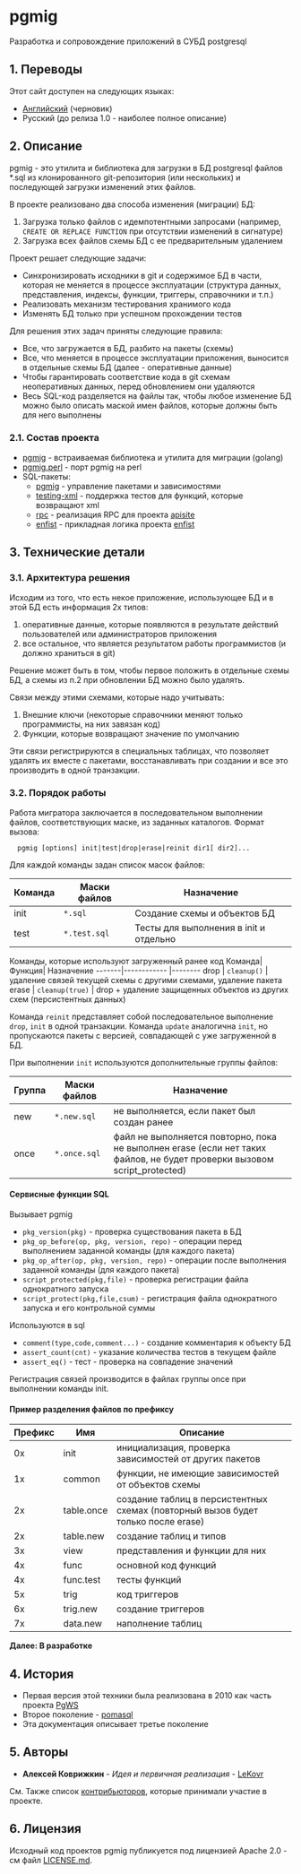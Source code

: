 # pgmig

Разработка и сопровождение приложений в СУБД postgresql

## 1. Переводы

Этот сайт доступен на следующих языках:

* [Английский](/) (черновик)
* Русский (до релиза 1.0 - наиболее полное описание)

## 2. Описание

pgmig - это утилита и библиотека для загрузки в БД postgresql файлов *.sql из клонированного git-репозитория (или нескольких) и последующей загрузки изменений этих файлов.

В проекте реализовано два способа изменения (миграции) БД:
1. Загрузка только файлов с идемпотентными запросами (например, `CREATE OR REPLACE FUNCTION` при отсутствии изменений в сигнатуре)
2. Загрузка всех файлов схемы БД с ее предварительным удалением

Проект решает следующие задачи:
* Синхронизировать исходники в git и содержимое БД в части, которая не меняется в процессе эксплуатации (структура данных, представления, индексы, функции, триггеры, справочники и т.п.)
* Реализовать механизм тестирования хранимого кода
* Изменять БД только при успешном прохождении тестов

Для решения этих задач приняты следующие правила:

* Все, что загружается в БД, разбито на пакеты (схемы)
* Все, что меняется в процессе эксплуатации приложения, выносится в отдельные схемы БД (далее - оперативные данные)
* Чтобы гарантировать соответствие кода в git схемам неоперативных данных, перед обновлением они удаляются
* Весь SQL-код разделяется на файлы так, чтобы любое изменение БД можно было описать маской имен файлов, которые должны быть для него выполнены

### 2.1. Состав проекта

* [pgmig](https://github.com/pgmig/pgmig) - встраиваемая библиотека и утилита для миграции (golang)
* [pgmig.perl](https://github.com/pgmig/pgmig.perl) - порт pgmig на perl
* SQL-пакеты:
  * [pgmig](https://github.com/pgmig-sql/pgmig) - управление пакетами и зависимостями
  * [testing-xml]() - поддержка тестов для функций, которые возвращают xml
  * [rpc](https://github.com/pgmig-sql/rpc) - реализация RPC для проекта [apisite]()
  * [enfist](https://github.com/pgmig-sql/enfist) - прикладная логика проекта [enfist]()

## 3. Технические детали

### 3.1. Архитектура решения

Исходим из того, что есть некое приложение, использующее БД и в этой БД есть информация 2х типов:
1. оперативные данные, которые появляются в результате действий пользователей или администраторов приложения
2. все остальное, что является результатом работы программистов (и должно храниться в git)

Решение может быть в том, чтобы первое положить в отдельные схемы БД, а схемы из п.2 при обновлении БД можно было удалять.

Связи между этими схемами, которые надо учитывать:
1. Внешние ключи (некоторые справочники меняют только программисты, на них завязан код)
2. Функции, которые возвращают значение по умолчанию

Эти связи регистрируются в специальных таблицах, что позволяет удалять их вместе с пакетами, восстанавливать при создании и все это производить в одной транзакции.

### 3.2. Порядок работы

Работа мигратора заключается в последовательном выполнении файлов, соответствующих маске, из заданных каталогов.
Формат вызова:
```
  pgmig [options] init|test|drop|erase|reinit dir1[ dir2]...
```
Для каждой команды задан список масок файлов:

Команда| Маски файлов| Назначение
-------|------------ |--------
init   | `*.sql` | Создание схемы и объектов БД
test   | `*.test.sql` | Тесты для выполнения в init и отдельно

Команды, которые используют загруженный ранее код
Команда| Функция| Назначение
-------|------------ |--------
drop  | `cleanup()` | удаление связей текущей схемы с другими схемами, удаление пакета
erase   | `cleanup(true)` | drop + удаление защищенных объектов из других схем (персистентных данных)

Команда `reinit` представляет собой последовательное выполнение `drop`, `init` в одной транзакции.
Команда `update` аналогична `init`, но пропускаются пакеты с версией, совпадающей с уже загруженной в БД. 

При выполнении `init` используются дополнительные группы файлов:

Группа | Маски файлов | Назначение
-------|--------------|--------
new   | `*.new.sql`  | не выполняется, если пакет был создан ранее
once   | `*.once.sql`   | файл не выполняется повторно, пока не выполнен erase (если нет таких файлов, не будет проверки вызовом script_protected)

#### Сервисные функции SQL

Вызывает pgmig
* `pkg_version(pkg)` - проверка существования пакета в БД
* `pkg_op_before(op, pkg, version, repo)` - операции перед выполнением заданной команды (для каждого пакета)
* `pkg_op_after(op, pkg, version, repo)` - операции после выполнения заданной команды (для каждого пакета)
* `script_protected(pkg,file)` - проверка регистрации файла однократного запуска
* `script_protect(pkg,file,csum)` - регистрация файла однократного запуска и его контрольной суммы

Используются в sql

* `comment(type,code,comment...)` - создание комментария к объекту БД
* `assert_count(cnt)` - указание количества тестов в текущем файле
* `assert_eq()` - тест - проверка на совпадение значений

Регистрация связей производится в файлах группы once при выполнении команды init.


#### Пример разделения файлов по префиксу

Префикс |Имя|Описание
---|-----------|--------
0x | init   | инициализация, проверка зависимостей от других пакетов
1x | common | функции, не имеющие зависимостей от объектов схемы
2x | table.once  | создание таблиц в персистентных схемах (повторный вызов будет только после erase)
2x | table.new  | создание таблиц и типов
3x | view  | представления и функции для них
4x | func   | основной код функций
4x | func.test   | тесты функций
5x | trig  | код триггеров
6x | trig.new   | создание триггеров
7x | data.new   |наполнение таблиц

**Далее: В разработке**

## 4. История

* Первая версия этой техники была реализована в 2010 как часть проекта [PgWS](https://github.com/LeKovr/pgws)
* Второе поколение - [pomasql](https://github.com/pomasql)
* Эта документация описывает третье поколение

## 5. Авторы

* **Алексей Коврижкин** - *Идея и первичная реализация* - [LeKovr](https://github.com/LeKovr)

См. Также список [контрибьюторов](https://github.com/pomasql/poma/graphs/contributors), которые принимали участие в проекте.

## 6. Лицензия

Исходный код проектов pgmig публикуется под лицензией Apache 2.0 - см файл [LICENSE.md](https://github.com/pgmig/pgmig/blob/master/LICENSE).
